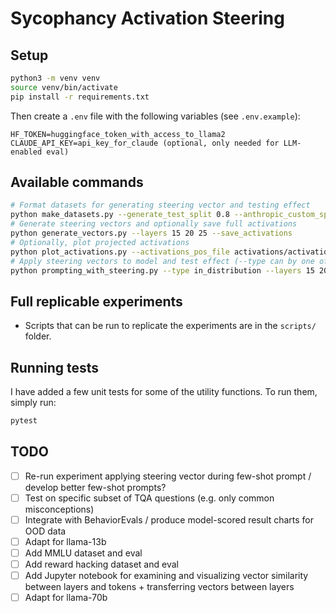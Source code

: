 # Sycophancy Activation Steering

## Setup

```bash
python3 -m venv venv
source venv/bin/activate
pip install -r requirements.txt
```

Then create a `.env` file with the following variables (see `.env.example`):

```
HF_TOKEN=huggingface_token_with_access_to_llama2
CLAUDE_API_KEY=api_key_for_claude (optional, only needed for LLM-enabled eval)
```

## Available commands

```bash
# Format datasets for generating steering vector and testing effect
python make_datasets.py --generate_test_split 0.8 --anthropic_custom_split 0.6 --n_datapoints 1200
# Generate steering vectors and optionally save full activations
python generate_vectors.py --layers 15 20 25 --save_activations
# Optionally, plot projected activations
python plot_activations.py --activations_pos_file activations/activations_pos_15.pt --activations_neg_file activations/activations_neg_15.pt --fname activations_proj_15.png --title "Activations layer 15"
# Apply steering vectors to model and test effect (--type can by one of "in_distribution", "out_of_distribution", "truthful_qa"), (--few_shot can be one of "positive", "negative", "unbiased", "none")
python prompting_with_steering.py --type in_distribution --layers 15 20 25 --multipliers -1.5 -1 0 1 1.5 --few_shot positive
```

## Full replicable experiments

- Scripts that can be run to replicate the experiments are in the `scripts/` folder.

## Running tests

I have added a few unit tests for some of the utility functions. To run them, simply run:

```bash
pytest
```

## TODO

- [ ] Re-run experiment applying steering vector during few-shot prompt / develop better few-shot prompts?
- [ ] Test on specific subset of TQA questions (e.g. only common misconceptions)
- [ ] Integrate with BehaviorEvals / produce model-scored result charts for OOD data
- [ ] Adapt for llama-13b
- [ ] Add MMLU dataset and eval
- [ ] Add reward hacking dataset and eval
- [ ] Add Jupyter notebook for examining and visualizing vector similarity between layers and tokens + transferring vectors between layers
- [ ] Adapt for llama-70b